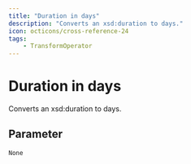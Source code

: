 ```yaml
---
title: "Duration in days"
description: "Converts an xsd:duration to days."
icon: octicons/cross-reference-24
tags: 
    - TransformOperator
---
```

# Duration in days
<!-- This file was generated - DO NOT CHANGE IT MANUALLY -->



Converts an xsd:duration to days.


## Parameter

`None`